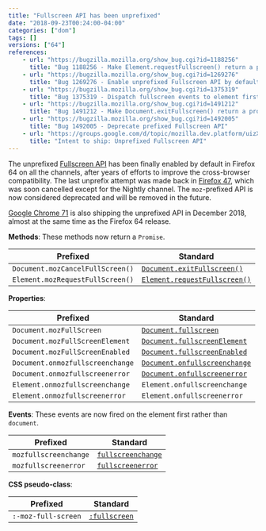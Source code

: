 ```yaml
---
title: "Fullscreen API has been unprefixed"
date: "2018-09-23T00:24:00-04:00"
categories: ["dom"]
tags: []
versions: ["64"]
references:
    - url: "https://bugzilla.mozilla.org/show_bug.cgi?id=1188256"
      title: "Bug 1188256 - Make Element.requestFullscreen() return a promise"
    - url: "https://bugzilla.mozilla.org/show_bug.cgi?id=1269276"
      title: "Bug 1269276 - Enable unprefixed Fullscreen API by default for release versions"
    - url: "https://bugzilla.mozilla.org/show_bug.cgi?id=1375319"
      title: "Bug 1375319 - Dispatch fullscreen events to element first rather than dispatch to document directly"
    - url: "https://bugzilla.mozilla.org/show_bug.cgi?id=1491212"
      title: "Bug 1491212 - Make Document.exitFullscreen() return a promise"
    - url: "https://bugzilla.mozilla.org/show_bug.cgi?id=1492005"
      title: "Bug 1492005 - Deprecate prefixed Fullscreen API"
    - url: "https://groups.google.com/d/topic/mozilla.dev.platform/uizXjqHDmQ8/discussion"
      title: "Intent to ship: Unprefixed Fullscreen API"
---
```

The unprefixed [Fullscreen API](https://developer.mozilla.org/docs/Web/API/Fullscreen_API) has been finally enabled by default in Firefox 64 on all the channels, after years of efforts to improve the cross-browser compatibility. The last unprefix attempt was made back in [Firefox 47](https://www.fxsitecompat.com/en-CA/docs/2016/fullscreen-api-has-been-unprefixed-in-non-release-builds/), which was soon cancelled except for the Nightly channel. The `moz`-prefixed API is now considered deprecated and will be removed in the future.

[Google Chrome 71](https://groups.google.com/a/chromium.org/d/topic/blink-dev/ODzbWn-xRrQ/discussion) is also shipping the unprefixed API in December 2018, almost at the same time as the Firefox 64 release.

**Methods**: These methods now return a `Promise`.

| Prefixed | Standard |
| --- | --- |
| `Document.mozCancelFullScreen()` | [`Document.exitFullscreen()`](https://developer.mozilla.org/docs/Web/API/Document/exitFullscreen) |
| `Element.mozRequestFullScreen()` | [`Element.requestFullscreen()`](https://developer.mozilla.org/docs/Web/API/Element/requestFullScreen) |

**Properties**:

| Prefixed | Standard |
| --- | --- |
| `Document.mozFullScreen` | [`Document.fullscreen`](https://developer.mozilla.org/docs/Web/API/Document/fullscreen) |
| `Document.mozFullScreenElement` | [`Document.fullscreenElement`](https://developer.mozilla.org/docs/Web/API/DocumentOrShadowRoot/fullscreenElement) |
| `Document.mozFullScreenEnabled` | [`Document.fullscreenEnabled`](https://developer.mozilla.org/docs/Web/API/Document/fullscreenEnabled) |
| `Document.onmozfullscreenchange` | [`Document.onfullscreenchange`](https://developer.mozilla.org/docs/Web/API/Document/onfullscreenchange) |
| `Document.onmozfullscreenerror` | [`Document.onfullscreenerror`](https://developer.mozilla.org/docs/Web/API/Document/onfullscreenerror) |
| `Element.onmozfullscreenchange` | `Element.onfullscreenchange` |
| `Element.onmozfullscreenerror` | `Element.onfullscreenerror` |

**Events**: These events are now fired on the element first rather than `document`.

| Prefixed | Standard |
| --- | --- |
| `mozfullscreenchange` | [`fullscreenchange`](https://developer.mozilla.org/docs/Web/Events/fullscreenchange) |
| `mozfullscreenerror` | [`fullscreenerror`](https://developer.mozilla.org/docs/Web/Events/fullscreenerror) |

**CSS pseudo-class**:

| Prefixed | Standard |
| --- | --- |
| `:-moz-full-screen` | [`:fullscreen`](https://developer.mozilla.org/docs/Web/CSS/:fullscreen) |
